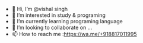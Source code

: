- 👋 Hi, I’m @vishal singh
- 👀 I’m interested in study & programing
- 🌱 I’m currently learning programing language
- 💞️ I’m looking to collaborate on ...
- 📫 How to reach me :https://wa.me/+918817011995
<!--- - 😄 Pronouns: ...
- ⚡ Fun fact: ...

<!---
vishal8120/vishal8120 is a ✨ special ✨ repository because its `README.md` (this file) appears on your GitHub profile.
You can click the Preview link to take a look at your changes.
--->
